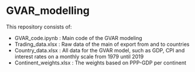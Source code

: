 # GVAR_modelling
This repository consists of:

- GVAR_code.ipynb : Main code of the GVAR modeling
- Trading_data.xlsx : Raw data of the main of export from and to countries
- Country_data.xlsx : All data for the GVAR model, such as GDP, CPI and interest rates on a monthly scale from 1979 until 2019
- Continent_weights.xlsx : The weights based on PPP-GDP per continent
